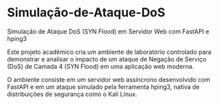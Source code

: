 # Simulação-de-Ataque-DoS
Simulação de Ataque DoS (SYN Flood) em Servidor Web com FastAPI e hping3

Este projeto acadêmico cria um ambiente de laboratório controlado para demonstrar e analisar o impacto de um ataque de Negação de Serviço (DoS) de Camada 4 (SYN Flood) em uma aplicação web moderna.

O ambiente consiste em um servidor web assíncrono desenvolvido com FastAPI e em um ataque simulado pela ferramenta hping3, nativa de distribuições de segurança como o Kali Linux.
